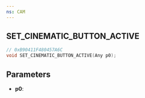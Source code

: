 ```yaml
---
ns: CAM
---
```

## SET_CINEMATIC_BUTTON_ACTIVE

```c
// 0xB90411F480457A6C
void SET_CINEMATIC_BUTTON_ACTIVE(Any p0);
```

## Parameters
* **p0**:
